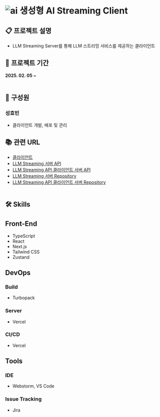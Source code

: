 # ![ai](https://github.com/user-attachments/assets/4a4fece4-ce22-48f1-a1a1-a5804ab4ebc0) 생성형 AI Streaming Client 

## 📋 프로젝트 설명
- LLM Streaming Server를 통해 LLM 스트리밍 서비스를 제공하는 클라이언트

## 📅 프로젝트 기간
<b>2025. 02. 05 ~</b>
<br><br>

## 👫 구성원

### 성효빈
- 클라이언트 개발, 배포 및 관리
  <br>

## 📚 관련 URL
- [클라이언트](https://hyobin-llm.vercel.app)
- [LLM Streaming 서버 API](https://hyobin-llm.duckdns.org/docs)
- [LLM Streaming API 클라이언트 서버 API](https://hyobin-llm-client.duckdns.org/swagger-ui/index.html)
- [LLM Streaming 서버 Repository](https://github.com/hellmir/LLM-Streaming-Server)
- [LLM Streaming API 클라이언트 서버 Repository](https://github.com/hellmir/LLM-Streaming-API-Client)
  <br><br>

## 🛠️ Skills

## Front-End
- TypeScript
- React
- Next.js
- Tailwind CSS
- Zustand
  <br>

## DevOps

### Build
- Turbopack

### Server
- Vercel

### CI/CD
- Vercel
  <br>

## Tools

### IDE
- Webstorm, VS Code

### Issue Tracking
- Jira
